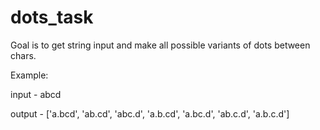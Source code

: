# dots_task

Goal is to get string input and make all possible variants of dots between chars.

Example: 

input - abcd

output - ['a.bcd', 'ab.cd', 'abc.d', 'a.b.cd', 'a.bc.d', 'ab.c.d', 'a.b.c.d']
